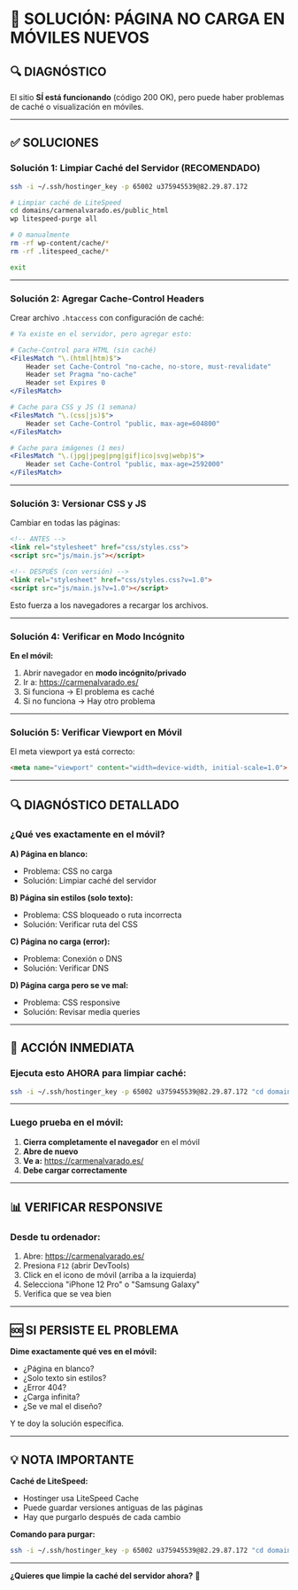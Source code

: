 # 📱 SOLUCIÓN: PÁGINA NO CARGA EN MÓVILES NUEVOS

## 🔍 DIAGNÓSTICO

El sitio **SÍ está funcionando** (código 200 OK), pero puede haber problemas de caché o visualización en móviles.

---

## ✅ SOLUCIONES

### **Solución 1: Limpiar Caché del Servidor (RECOMENDADO)**

```bash
ssh -i ~/.ssh/hostinger_key -p 65002 u375945539@82.29.87.172

# Limpiar caché de LiteSpeed
cd domains/carmenalvarado.es/public_html
wp litespeed-purge all

# O manualmente
rm -rf wp-content/cache/*
rm -rf .litespeed_cache/*

exit
```

---

### **Solución 2: Agregar Cache-Control Headers**

Crear archivo `.htaccess` con configuración de caché:

```apache
# Ya existe en el servidor, pero agregar esto:

# Cache-Control para HTML (sin caché)
<FilesMatch "\.(html|htm)$">
    Header set Cache-Control "no-cache, no-store, must-revalidate"
    Header set Pragma "no-cache"
    Header set Expires 0
</FilesMatch>

# Cache para CSS y JS (1 semana)
<FilesMatch "\.(css|js)$">
    Header set Cache-Control "public, max-age=604800"
</FilesMatch>

# Cache para imágenes (1 mes)
<FilesMatch "\.(jpg|jpeg|png|gif|ico|svg|webp)$">
    Header set Cache-Control "public, max-age=2592000"
</FilesMatch>
```

---

### **Solución 3: Versionar CSS y JS**

Cambiar en todas las páginas:

```html
<!-- ANTES -->
<link rel="stylesheet" href="css/styles.css">
<script src="js/main.js"></script>

<!-- DESPUÉS (con versión) -->
<link rel="stylesheet" href="css/styles.css?v=1.0">
<script src="js/main.js?v=1.0"></script>
```

Esto fuerza a los navegadores a recargar los archivos.

---

### **Solución 4: Verificar en Modo Incógnito**

**En el móvil:**
1. Abrir navegador en **modo incógnito/privado**
2. Ir a: https://carmenalvarado.es/
3. Si funciona → El problema es caché
4. Si no funciona → Hay otro problema

---

### **Solución 5: Verificar Viewport en Móvil**

El meta viewport ya está correcto:
```html
<meta name="viewport" content="width=device-width, initial-scale=1.0">
```

---

## 🔍 DIAGNÓSTICO DETALLADO

### **¿Qué ves exactamente en el móvil?**

**A) Página en blanco:**
- Problema: CSS no carga
- Solución: Limpiar caché del servidor

**B) Página sin estilos (solo texto):**
- Problema: CSS bloqueado o ruta incorrecta
- Solución: Verificar ruta del CSS

**C) Página no carga (error):**
- Problema: Conexión o DNS
- Solución: Verificar DNS

**D) Página carga pero se ve mal:**
- Problema: CSS responsive
- Solución: Revisar media queries

---

## 🚀 ACCIÓN INMEDIATA

### **Ejecuta esto AHORA para limpiar caché:**

```bash
ssh -i ~/.ssh/hostinger_key -p 65002 u375945539@82.29.87.172 "cd domains/carmenalvarado.es/public_html && wp litespeed-purge all"
```

---

### **Luego prueba en el móvil:**

1. **Cierra completamente el navegador** en el móvil
2. **Abre de nuevo**
3. **Ve a:** https://carmenalvarado.es/
4. **Debe cargar correctamente**

---

## 📊 VERIFICAR RESPONSIVE

### **Desde tu ordenador:**

1. Abre: https://carmenalvarado.es/
2. Presiona `F12` (abrir DevTools)
3. Click en el icono de móvil (arriba a la izquierda)
4. Selecciona "iPhone 12 Pro" o "Samsung Galaxy"
5. Verifica que se vea bien

---

## 🆘 SI PERSISTE EL PROBLEMA

**Dime exactamente qué ves en el móvil:**
- ¿Página en blanco?
- ¿Solo texto sin estilos?
- ¿Error 404?
- ¿Carga infinita?
- ¿Se ve mal el diseño?

Y te doy la solución específica.

---

## 💡 NOTA IMPORTANTE

**Caché de LiteSpeed:**
- Hostinger usa LiteSpeed Cache
- Puede guardar versiones antiguas de las páginas
- Hay que purgarlo después de cada cambio

**Comando para purgar:**
```bash
ssh -i ~/.ssh/hostinger_key -p 65002 u375945539@82.29.87.172 "cd domains/carmenalvarado.es/public_html && wp litespeed-purge all"
```

---

**¿Quieres que limpie la caché del servidor ahora?** 🧹
